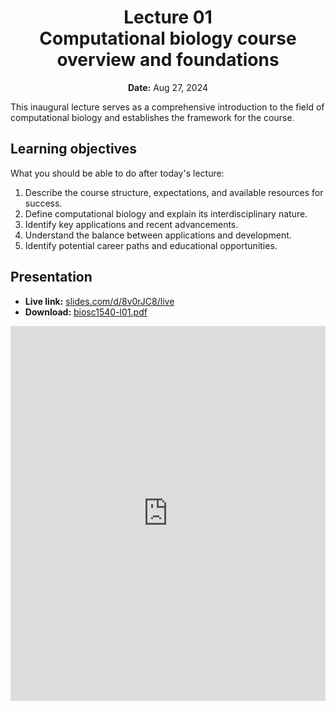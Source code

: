 <h1 align="center">
<b>Lecture 01</b><br>
Computational biology course overview and foundations
</h1>
<p align="center">
<b>Date:</b> Aug 27, 2024
</p>

This inaugural lecture serves as a comprehensive introduction to the field of computational biology and establishes the framework for the course.

## Learning objectives

What you should be able to do after today's lecture:

1.  Describe the course structure, expectations, and available resources for success.
2.  Define computational biology and explain its interdisciplinary nature.
3.  Identify key applications and recent advancements.
4.  Understand the balance between applications and development.
5.  Identify potential career paths and educational opportunities.

## Presentation

-   **Live link:** [slides.com/d/8v0rJC8/live](https://slides.com/d/8v0rJC8/live)
-   **Download:** [biosc1540-l01.pdf](/lectures/01/biosc1540-l01.pdf)

<iframe src="https://slides.com/aalexmmaldonado/biosc1540-l01/embed?byline=hidden&share=hidden" width="100%" height="600" title="BIOSC 1540: Lecture 01" scrolling="no" frameborder="0" webkitallowfullscreen mozallowfullscreen allowfullscreen></iframe>
